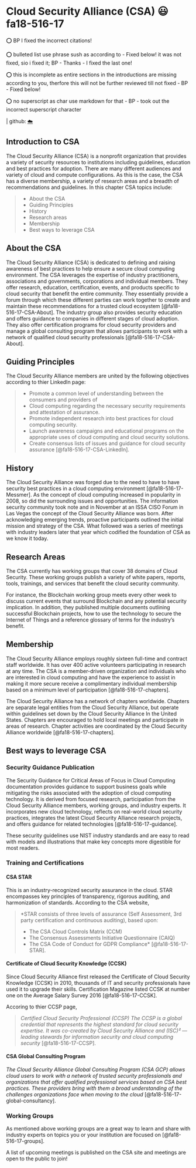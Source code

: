 # Cloud Security Alliance (CSA) :smiley: fa18-516-17
:o: BP I fixed the incorrect citations!

:o: bulleted list use phrase sush as according to - Fixed below! it was not fixed, sio i fixed it; BP - Thanks - I fixed the last one!

:o: this is incomplete as entire sections in the introductions are missing according to you, therfore this will not be further reviewed till not fixed - BP - Fixed below! 

:o: no superscript as char use markdown for that - BP - took out the incorrect superscript character

| github: [:cloud:](https://github.com/cloudmesh-community/fa18-516-17/edit/master/paper/paper.md)

## Introduction to CSA

The Cloud Security Alliance (CSA) is a nonprofit organization that provides a variety of security resources to institutions including guidelines, education and best practices for adoption.  There are many different audiences and variety of cloud and compute configurations.  As this is the case, the CSA has a diverse membership, a variety of research areas and a breadth of recommendations and guidelines.  In this chapter CSA topics include:

> * About the CSA
> * Guiding Principles
> * History
> * Research areas
> * Membership
> * Best ways to leverage CSA

## About the CSA

The Cloud Security Alliance (CSA) is dedicated to defining and raising awareness of best practices to help ensure a secure cloud computing environment.  The CSA leverages the expertise of industry practitioners, associations and governments, corporations and individual members.  They offer research, education, certification, events, and products specific to cloud security that benefit the entire community.  They essentially provide a forum through which these different parties can work together to create and maintain these recommendations for a trusted cloud ecosystem [@fa18-516-17-CSA-About].
The industry group also provides security education and offers guidance to companies in different stages of cloud adoption.  They also offer certification programs for cloud security providers and manage a global consulting program that allows participants to work with a network of qualified cloud security professionals [@fa18-516-17-CSA-About].

## Guiding Principles

The Cloud Security Alliance members are united by the following objectives according to thier LinkedIn page: 

> * Promote a common level of understanding between the consumers and providers of 
> * Cloud computing regarding the necessary security requirements and attestation of assurance. 
> * Promote independent research into best practices for cloud computing security. 
> * Launch awareness campaigns and educational programs on the appropriate uses of cloud computing and cloud security solutions. 
> * Create consensus lists of issues and guidance for cloud security assurance [@fa18-516-17-CSA-LinkedIn].

## History

The Cloud Security Alliance was forged due to the need to have to have security best practices in a cloud computing environment 
[@fa18-516-17-Messmer].  As the concept of cloud computing increased in popularity in 2008, so did the surrounding issues and opportunities.  The information security community took note and in November at an ISSA CISO Forum in Las Vegas the concept of the Cloud Security Alliance was born.  After acknowledging emerging trends, proactive participants outlined the initial mission and strategy of the CSA.   What followed was a series of meetings with industry leaders later that year which codified the foundation of CSA as we know it today. 

## Research Areas

The CSA currently has working groups that cover 38 domains of Cloud Security.  These working groups publish a variety of white papers, reports, tools, trainings, and services that benefit the cloud security community.
 
For instance, the Blockchain working group meets every other week to discuss current events that surround Blockchain and any potential security implication. In addition, they published multiple documents outlining successful Blockchain projects, how to use the technology to secure the Internet of Things and a reference glossary of terms for the industry’s benefit. 

## Membership

The Cloud Security Alliance employs roughly sixteen full-time and contract staff worldwide. It has over 400 active volunteers participating in research at any time. The CSA is a member-driven organization and individuals who are interested in cloud computing and have the experience to assist in making it more secure receive a complimentary individual membership based on a minimum level of participation [@fa18-516-17-chapters].

The Cloud Security Alliance has a network of chapters worldwide. Chapters are separate legal entities from the Cloud Security Alliance, but operate within guidelines set down by the Cloud Security Alliance In the United States.
Chapters are encouraged to hold local meetings and participate in areas of research. Chapter activities are coordinated by the Cloud Security Alliance worldwide [@fa18-516-17-chapters].

## Best ways to leverage CSA

### Security Guidance Publication

The Security Guidance for Critical Areas of Focus in Cloud Computing documentation provides guidance to support business goals while mitigating the risks associated with the adoption of cloud computing technology.  It is derived from focused research, participation from the Cloud Security Alliance members, working groups, and industry experts. It incorporates new cloud technology, reflects on real-world cloud security practices, integrates the latest Cloud Security Alliance research projects, and offers guidance for related technologies [@fa18-516-17-guidance].

These security guidelines use NIST industry standards and are easy to read with models and illustrations that make key concepts more digestible for most readers.  

### Training and Certifications

#### CSA STAR 

This is an industry-recognized security assurance in the cloud. STAR encompasses key principles of transparency, rigorous auditing, and harmonization of standards.
According to the CSA website, 

> *STAR consists of three levels of assurance (Self Assessment, 3rd party certification and continuous auditing), based upon:
>
> *	The CSA Cloud Controls Matrix (CCM)
> *	The Consensus Assessments Initiative Questionnaire (CAIQ)
> *	The CSA Code of Conduct for GDPR Compliance*
> [@fa18-516-17-STAR].

#### Certificate of Cloud Security Knowledge (CCSK) 

Since Cloud Security Alliance first released the Certificate of Cloud Security Knowledge (CCSK) in 2010, thousands of IT and security professionals have used it to upgrade their skills. Certification Magazine listed CCSK at number one  on the Average Salary Survey 2016 [@fa18-516-17-CCSK].


Accoring to thier CCSP page, 

> *Certified Cloud Security Professional (CCSP) The CCSP is a global credential that represents the highest standard for cloud security expertise. It was co-created by Cloud Security Alliance and (ISC)² — leading stewards for information security and cloud computing security* [@fa18-516-17-CCSP].


#### CSA Global Consulting Program

*The Cloud Security Alliance Global Consulting Program (CSA GCP) allows cloud users to work with a network of trusted security professionals and organizations that offer qualified professional services based on CSA best practices. These providers bring with them a broad understanding of the challenges organizations face when moving to the cloud* [@fa18-516-17-global-consultancy].

### Working Groups

As mentioned above working groups are a great way to learn and share with industry experts on topics you or your institution are focused on [@fa18-516-17-groups].

A list of upcoming meetings is published on the CSA site and meetings are open to the public to join!
